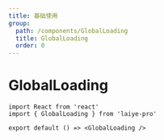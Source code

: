 ```yaml
---
title: 基础使用
group:
  path: /components/GlobalLoading
  title: GlobalLoading
  order: 0
---
```


# GlobalLoading

```tsx
import React from 'react'
import { GlobalLoading } from 'laiye-pro'

export default () => <GlobalLoading />
```
